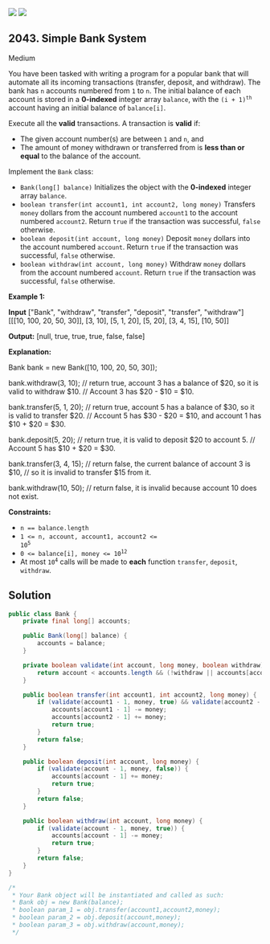[![](https://img.shields.io/github/stars/javadev/LeetCode-in-Java?label=Stars&style=flat-square)](https://github.com/javadev/LeetCode-in-Java)
[![](https://img.shields.io/github/forks/javadev/LeetCode-in-Java?label=Fork%20me%20on%20GitHub%20&style=flat-square)](https://github.com/javadev/LeetCode-in-Java/fork)

## 2043\. Simple Bank System

Medium

You have been tasked with writing a program for a popular bank that will automate all its incoming transactions (transfer, deposit, and withdraw). The bank has `n` accounts numbered from `1` to `n`. The initial balance of each account is stored in a **0-indexed** integer array `balance`, with the <code>(i + 1)<sup>th</sup></code> account having an initial balance of `balance[i]`.

Execute all the **valid** transactions. A transaction is **valid** if:

*   The given account number(s) are between `1` and `n`, and
*   The amount of money withdrawn or transferred from is **less than or equal** to the balance of the account.

Implement the `Bank` class:

*   `Bank(long[] balance)` Initializes the object with the **0-indexed** integer array `balance`.
*   `boolean transfer(int account1, int account2, long money)` Transfers `money` dollars from the account numbered `account1` to the account numbered `account2`. Return `true` if the transaction was successful, `false` otherwise.
*   `boolean deposit(int account, long money)` Deposit `money` dollars into the account numbered `account`. Return `true` if the transaction was successful, `false` otherwise.
*   `boolean withdraw(int account, long money)` Withdraw `money` dollars from the account numbered `account`. Return `true` if the transaction was successful, `false` otherwise.

**Example 1:**

**Input** ["Bank", "withdraw", "transfer", "deposit", "transfer", "withdraw"] [[[10, 100, 20, 50, 30]], [3, 10], [5, 1, 20], [5, 20], [3, 4, 15], [10, 50]]

**Output:** [null, true, true, true, false, false]

**Explanation:** 

Bank bank = new Bank([10, 100, 20, 50, 30]); 

bank.withdraw(3, 10); // return true, account 3 has a balance of $20, so it is valid to withdraw $10. 
                       // Account 3 has $20 - $10 = $10. 

bank.transfer(5, 1, 20); // return true, account 5 has a balance of $30, so it is valid to transfer $20.
                         // Account 5 has $30 - $20 = $10, and account 1 has $10 + $20 = $30. 

bank.deposit(5, 20); // return true, it is valid to deposit $20 to account 5. 
                     // Account 5 has $10 + $20 = $30.

bank.transfer(3, 4, 15); // return false, the current balance of account 3 is $10, 
                         // so it is invalid to transfer $15 from it.

bank.withdraw(10, 50); // return false, it is invalid because account 10 does not exist.

**Constraints:**

*   `n == balance.length`
*   <code>1 <= n, account, account1, account2 <= 10<sup>5</sup></code>
*   <code>0 <= balance[i], money <= 10<sup>12</sup></code>
*   At most <code>10<sup>4</sup></code> calls will be made to **each** function `transfer`, `deposit`, `withdraw`.

## Solution

```java
public class Bank {
    private final long[] accounts;

    public Bank(long[] balance) {
        accounts = balance;
    }

    private boolean validate(int account, long money, boolean withdraw) {
        return account < accounts.length && (!withdraw || accounts[account] >= money);
    }

    public boolean transfer(int account1, int account2, long money) {
        if (validate(account1 - 1, money, true) && validate(account2 - 1, 0, false)) {
            accounts[account1 - 1] -= money;
            accounts[account2 - 1] += money;
            return true;
        }
        return false;
    }

    public boolean deposit(int account, long money) {
        if (validate(account - 1, money, false)) {
            accounts[account - 1] += money;
            return true;
        }
        return false;
    }

    public boolean withdraw(int account, long money) {
        if (validate(account - 1, money, true)) {
            accounts[account - 1] -= money;
            return true;
        }
        return false;
    }
}

/*
 * Your Bank object will be instantiated and called as such:
 * Bank obj = new Bank(balance);
 * boolean param_1 = obj.transfer(account1,account2,money);
 * boolean param_2 = obj.deposit(account,money);
 * boolean param_3 = obj.withdraw(account,money);
 */
```